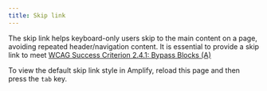 ```yaml
---
title: Skip link
---
```

The skip link helps keyboard-only users skip to the main content on a page, avoiding repeated header/navigation content. It is essential to provide a skip link to meet [WCAG Success Criterion 2.4.1: Bypass Blocks (A)](https://www.w3.org/WAI/WCAG21/Understanding/bypass-blocks.html)

To view the default skip link style in Amplify, reload this page and then press the `tab` key.
